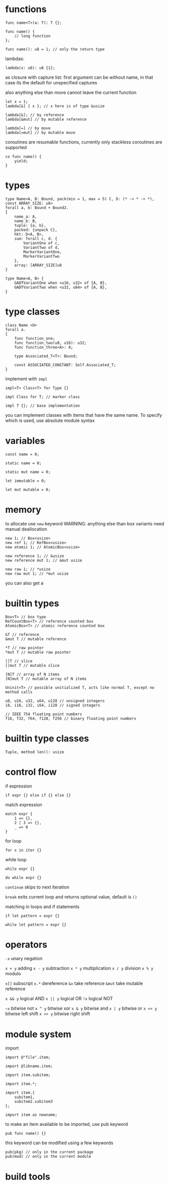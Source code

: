 # functions

```
func name<T>(a: T): T {};

func name() {
    // long function
};

func name(): u8 = 1; // only the return type
```

lambdas:

```
lambda(x: u8): u8 {1};
```

as closure with capture list:
first argument can be without name, in that case its the default for unspecified
captures

also anything else than move cannot leave the current function

```
let x = 1;
lambda[&] { x }; // x here is of type &usize

lambda[&]; // by reference
lambda[&mut] // by mutable reference

lambda[=] // by move
lambda[=mut] // by mutable move
```

coroutines are resumable functions, currently only stackless coroutines
are supported

```
co func name() {
    yield;
}
```
# types

```
type Name<A, B: Bound, pack(min = 1, max = 5) C, D: (* -> * -> *), const ARRAY_SIZE: u8>
forall a, b: Bound + Bound2.
{
    name_a: A,
    name_b: B,
    tuple: {a, b},
    packed: {unpack C},
    hkt: D<A, B>,
    sum: forall c, d. {
        VariantOne of c,
        VariantTwo of d,
        MarkerVariantOne,
        MarkerVariantTwo
    },
    array: [ARRAY_SIZE]u8
}

type Name<A, B> {
    GADTVariantOne when <u16, u32> of {A, B},
    GADTVariantTwo when <u32, u64> of {A, B},
}
```

# type classes
```
class Name <U>
forall a.
{
    func function_one;
    func function_two(u8, u16): u32;
    func function_three<A>: A;

    type Associated_T<T>: Bound;

    const ASSOCIATED_CONSTANT: Self.Associated_T;
}
```

implement with ``impl``

```
impl<T> Class<T> for Type {}

impl Class for T; // marker class

impl T {}; // base implementation
```

you can implement classes with items that have the same name. To specify which
is used, use absolute module syntax

# variables

```
const name = 0;

static name = 0;

static mut name = 0;
```

```
let immutable = 0;

let mut mutable = 0;
```

# memory

to allocate use `new` keyword
WARNING: anything else than box variants need manual deallocation
```
new 1; // Box<usize>
new ref 1; // RefBox<usize>
new atomic 1; // AtomicBox<usize>

new reference 1; // &usize
new reference mut 1; // &mut usize

new raw 1; // *usize
new raw mut 1; // *mut usize
```

you can also get a

# builtin types

```
Box<T> // box type
RefCountBox<T> // reference counted box
AtomicBox<T> // atomic reference counted box

&T // reference
&mut T // mutable reference

*T // raw pointer
*mut T // mutable raw pointer

[]T // slice
[]mut T // mutable slice

[N]T // array of N items
[N]mut T // mutable array of N items

Uninit<T> // possible unitialized T, acts like normal T, except no method calls

u8, u16, u32, u64, u128 // unsigned integers
i8, i16, i32, i64, i128 // signed integers

// IEEE 754 floating point numbers
f16, f32, f64, f128, f256 // binary floating point numbers
```

# builtin type classes

```
Tuple, method len(): usize
```

# control flow

if expression

```
if expr {} else if {} else {}
```

match expression

```
match expr {
    1 => {},
    2 | 3 => {},
    _ => 0
}
```

for loop

```
for x in iter {}
```

while loop

```
while expr {}

do while expr {}
```

`continue` skips to next iteration

`break` exits current loop and returns optional value, default is `()`

matching in loops and if statements

```
if let pattern = expr {}

while let pattern = expr {}
```

# operators

`-x` unary negation

`x + y` adding
`x - y` subtraction
`x * y` multiplication
`x / y` division
`x % y` modulo

`x[]` subscript
`x.*` dereference
`&x` take reference
`&mut` take mutable reference

`x && y` logical AND
`x || y` logical OR
`!x` logical NOT

`~x` bitwise not
`x ^ y` bitwise xor
`x & y` bitwise and
`x | y` bitwise or
`x << y` bitwise left shift
`x >> y` bitwise right shift

# module system

import

```
import @"file".item;

import @libname.item;

import item.subitem;

import item.*;

import item.{
    subitem1,
    subitem2.subitem3
};

import item as newname;
```

to make an item available to be imported, use pub keyword
```
pub func name() {}
```

this keyword can be modified using a few keywords

```
pub(pkg) // only in the current package
pub(mod) // only in the current module
```

# build tools
